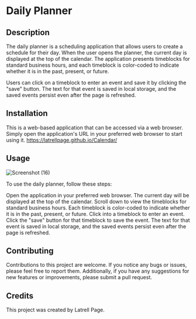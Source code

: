 # Daily Planner

## Description
The daily planner is a scheduling application that allows users to create a schedule for their day. When the user opens the planner, the current day is displayed at the top of the calendar. The application presents timeblocks for standard business hours, and each timeblock is color-coded to indicate whether it is in the past, present, or future.

Users can click on a timeblock to enter an event and save it by clicking the "save" button. The text for that event is saved in local storage, and the saved events persist even after the page is refreshed.

## Installation
This is a web-based application that can be accessed via a web browser. Simply open the application's URL in your preferred web browser to start using it.
https://latrellpage.github.io/Calendar/
## Usage
![Screenshot (16)](https://github.com/AnferneePage/Calendar/assets/127454292/48a5b1df-e122-4467-ad83-6acf6cd8341e)

To use the daily planner, follow these steps:

Open the application in your preferred web browser.
The current day will be displayed at the top of the calendar.
Scroll down to view the timeblocks for standard business hours.
Each timeblock is color-coded to indicate whether it is in the past, present, or future.
Click into a timeblock to enter an event.
Click the "save" button for that timeblock to save the event.
The text for that event is saved in local storage, and the saved events persist even after the page is refreshed.

## Contributing
Contributions to this project are welcome. If you notice any bugs or issues, please feel free to report them. Additionally, if you have any suggestions for new features or improvements, please submit a pull request.

## Credits
This project was created by Latrell Page.

